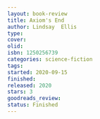 ```yaml
--- 
layout: book-review 
title: Axiom's End 
author: Lindsay  Ellis 
type: 
cover: 
olid:  
isbn: 1250256739
categories: science-fiction
tags:  
started: 2020-09-15
finished: 
released: 2020
stars: 3
goodreads_review:  
status: Finished
---  
```

